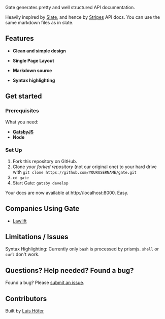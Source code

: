 Gate generates pretty and well structured API documentation. 

Heavily inspired by [Slate](https://github.com/lord/slate), and hence by [Stripes](https://stripe.com/docs/api) API docs.
You can use the same markdown files as in slate.


Features
------------

* **Clean and simple design** 

* **Single Page Layout** 

* **Markdown source** 

* **Syntax highlighting** 

Get started
------------------------------

### Prerequisites

What you need:

 - **[GatsbyJS](https://www.gatsbyjs.org)** 
 - **Node**

### Set Up

1. Fork this repository on GitHub.
2. Clone *your forked repository* (not our original one) to your hard drive with `git clone https://github.com/YOURUSERNAME/gate.git`
3. `cd gate`
4. Start Gate: `gatsby develop`

Your docs are now available at http://localhost:8000. Easy. 


Companies Using Gate
---------------------------------

* [Lawlift](https://www.lawlift.de/)

Limitations / Issues
--------------------
Syntax Highlighting: Currently only `bash` is processed by prismjs. 
`shell` or `curl` don't work.

Questions? Help needed? Found a bug?
--------------------

Found a bug? Please [submit an issue](https://github.com/sarasate/gate/issues). 

Contributors
--------------------

Built by [Luis Höfer](https://luis.hoefer.co) 

